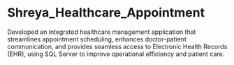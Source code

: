 # Shreya_Healthcare_Appointment
Developed an integrated healthcare management application that streamlines appointment scheduling, enhances doctor-patient communication, and provides seamless access to Electronic Health Records (EHR), using SQL Server to improve operational efficiency and patient care.
